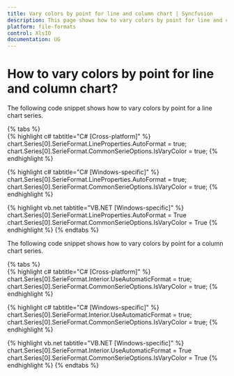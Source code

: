 ```yaml
---
title: Vary colors by point for line and column chart | Syncfusion
description: This page shows how to vary colors by point for line and column chart using the Syncfusion .NET Excel library (XlsIO).
platform: file-formats
control: XlsIO
documentation: UG
---
```


# How to vary colors by point for line and column chart?

The following code snippet shows how to vary colors by point for a line chart series.

{% tabs %}  
{% highlight c# tabtitle="C# [Cross-platform]" %}
chart.Series[0].SerieFormat.LineProperties.AutoFormat = true;
chart.Series[0].SerieFormat.CommonSerieOptions.IsVaryColor = true;
{% endhighlight %}

{% highlight c# tabtitle="C# [Windows-specific]" %}
chart.Series[0].SerieFormat.LineProperties.AutoFormat = true;
chart.Series[0].SerieFormat.CommonSerieOptions.IsVaryColor = true;
{% endhighlight %}

{% highlight vb.net tabtitle="VB.NET [Windows-specific]" %}
chart.Series[0].SerieFormat.LineProperties.AutoFormat = True
chart.Series[0].SerieFormat.CommonSerieOptions.IsVaryColor = True
{% endhighlight %}
{% endtabs %}  

The following code snippet shows how to vary colors by point for a column chart series.

{% tabs %}  
{% highlight c# tabtitle="C# [Cross-platform]" %}
chart.Series[0].SerieFormat.Interior.UseAutomaticFormat = true;
chart.Series[0].SerieFormat.CommonSerieOptions.IsVaryColor = true;
{% endhighlight %}

{% highlight c# tabtitle="C# [Windows-specific]" %}
chart.Series[0].SerieFormat.Interior.UseAutomaticFormat = true;
chart.Series[0].SerieFormat.CommonSerieOptions.IsVaryColor = true;
{% endhighlight %}

{% highlight vb.net tabtitle="VB.NET [Windows-specific]" %}
chart.Series[0].SerieFormat.Interior.UseAutomaticFormat = True
chart.Series[0].SerieFormat.CommonSerieOptions.IsVaryColor = True
{% endhighlight %}
{% endtabs %}  